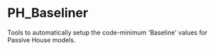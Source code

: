 # PH_Baseliner
Tools to automatically setup the code-minimum 'Baseline' values for Passive House models.
